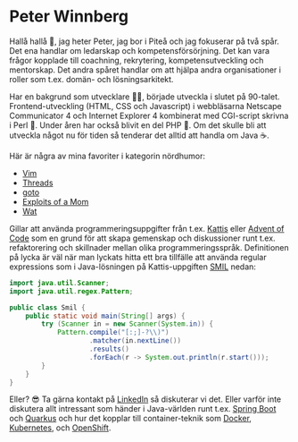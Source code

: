 # Peter Winnberg

Hallå hallå 👋, jag heter Peter, jag bor i Piteå och jag fokuserar på två spår. Det ena handlar om ledarskap och kompetensförsörjning. Det kan vara frågor kopplade till coachning, rekrytering, kompetensutveckling och mentorskap. Det andra spåret handlar om att hjälpa andra organisationer i roller som t.ex. domän- och lösningsarkitekt.

Har en bakgrund som utvecklare 👨‍💻, började utveckla i slutet på 90-talet. Frontend-utveckling (HTML, CSS och Javascript) i webbläsarna Netscape Communicator 4 och Internet Explorer 4 kombinerat med CGI-script skrivna i Perl 🐪. Under åren har också blivit en del PHP 🐘. Om det skulle bli att utveckla något nu för tiden så tenderar det alltid att handla om Java ☕.

Här är några av mina favoriter i kategorin nördhumor:

* [Vim](https://twitter.com/iamdevloper/status/435555976687923200)
* [Threads](https://twitter.com/davidlohr/status/288786300067270656)
* [goto](https://xkcd.com/292/)
* [Exploits of a Mom](https://xkcd.com/327/)
* [Wat](https://www.destroyallsoftware.com/talks/wat)

Gillar att använda programmeringsuppgifter från t.ex. [Kattis](https://open.kattis.com/) eller [Advent of Code](https://adventofcode.com/) som en grund för att skapa gemenskap och diskussioner runt t.ex. refaktorering och skillnader mellan olika programmeringsspråk. Definitionen på lycka är väl när man lyckats hitta ett bra tillfälle att använda regular expressions som i Java-lösningen på Kattis-uppgiften [SMIL](https://open.kattis.com/problems/smil) nedan:

```java
import java.util.Scanner;
import java.util.regex.Pattern;

public class Smil {
    public static void main(String[] args) {
        try (Scanner in = new Scanner(System.in)) {
            Pattern.compile("[:;]-?\\)")
                    .matcher(in.nextLine())
                    .results()
                    .forEach(r -> System.out.println(r.start()));
        }
    }
}
```

Eller? 😎 Ta gärna kontakt på [LinkedIn](https://www.linkedin.com/in/peterwinnberg/) så diskuterar vi det. Eller varför inte diskutera allt intressant som händer i Java-världen runt t.ex. [Spring Boot](https://spring.io/) och [Quarkus](https://quarkus.io/) och hur det kopplar till container-teknik som [Docker](https://www.docker.com/), [Kubernetes](https://kubernetes.io/), och [OpenShift](https://www.openshift.com/).

